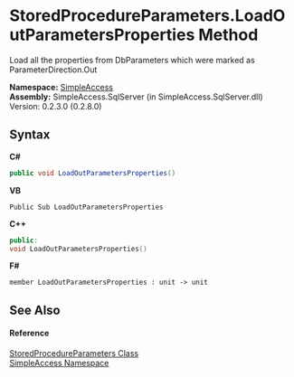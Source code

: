 # StoredProcedureParameters.LoadOutParametersProperties Method 
 

Load all the properties from DbParameters which were marked as ParameterDirection.Out

**Namespace:**&nbsp;<a href="N_SimpleAccess">SimpleAccess</a><br />**Assembly:**&nbsp;SimpleAccess.SqlServer (in SimpleAccess.SqlServer.dll) Version: 0.2.3.0 (0.2.8.0)

## Syntax

**C#**<br />
``` C#
public void LoadOutParametersProperties()
```

**VB**<br />
``` VB
Public Sub LoadOutParametersProperties
```

**C++**<br />
``` C++
public:
void LoadOutParametersProperties()
```

**F#**<br />
``` F#
member LoadOutParametersProperties : unit -> unit 

```


## See Also


#### Reference
<a href="T_SimpleAccess_StoredProcedureParameters">StoredProcedureParameters Class</a><br /><a href="N_SimpleAccess">SimpleAccess Namespace</a><br />